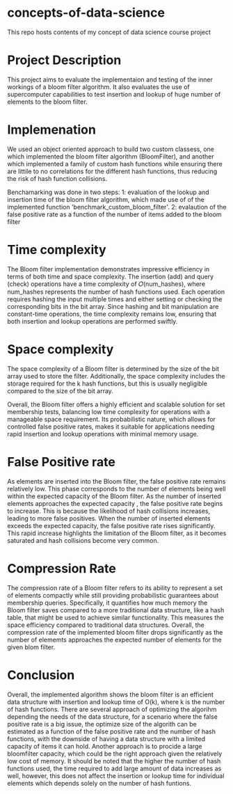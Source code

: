 # concepts-of-data-science
This repo hosts contents of my concept of data science course project

# Project Description

This project aims to evaluate the implementaion and testing of the inner workings of a bloom filter algorithm. It also evaluates the use of supercomputer capabilities to test insertion and lookup of huge number of elements to the bloom filter.
# Implemenation
We used an object oriented approach to build two custom classess, one which implemented the bloom filter algorithm (BloomFilter), and another which implemented a family of custom hash functions  while ensuring there are littile to no correlations for the different hash functions, thus reducing the risk of hash function collisions.

Benchamarking was done in two steps:
1: evaluation of the lookup and insertion time of the bloom filter algorithm, which made use of of the implemented function 'benchmark_custom_bloom_filter'. 
2: evalaution of the false positive rate as a function of the number of items added to the bloom filter

# Time complexity
The Bloom filter implementation demonstrates impressive efficiency in terms of both time and space complexity. The insertion (add) and query (check) operations have a time complexity of 𝑂(num_hashes), where num_hashes represents the number of hash functions used. Each operation requires hashing the input multiple times and either setting or checking the corresponding bits in the bit array. Since hashing and bit manipulation are constant-time operations, the time complexity remains low, ensuring that both insertion and lookup operations are performed swiftly.

# Space complexity
The space complexity of a Bloom filter is determined by the size of the bit array used to store the filter. Additionally, the space complexity includes the storage required for the k hash functions, but this is usually negligible compared to the size of the bit array.

Overall, the Bloom filter offers a highly efficient and scalable solution for set membership tests, balancing low time complexity for operations with a manageable space requirement. Its probabilistic nature, which allows for controlled false positive rates, makes it suitable for applications needing rapid insertion and lookup operations with minimal memory usage.

# False Positive rate
As elements are inserted into the Bloom filter, the false positive rate remains relatively low. This phase corresponds to the number of elements being well within the expected capacity of the Bloom filter. As the number of inserted elements approaches the expected capacity , the false positive rate begins to increase. This is because the likelihood of hash collisions increases, leading to more false positives. When the number of inserted elements exceeds the expected capacity, the false positive rate rises significantly. This rapid increase highlights the limitation of the Bloom filter, as it becomes saturated and hash collisions become very common.
# Compression Rate
The compression rate of a Bloom filter refers to its ability to represent a set of elements compactly while still providing probabilistic guarantees about membership queries. Specifically, it quantifies how much memory the Bloom filter saves compared to a more traditional data structure, like a hash table, that might be used to achieve similar functionality. This measures the space efficiency compared to traditional data structures. Overall, the compression rate of the implemented bloom filter drops significantly as the number of elememts approaches the expected number of elements for the given blom filter.

# Conclusion 
Overall, the implemented algorithm shows the bloom filter is an efficient data structure with insertion and lookup time of O(k), where k is the number of hash functions. There are several approach of optimizing the algorihm depending the needs of the data structure, for a scenario where the false positive rate is a big issue, the optimize size of the algorith can be estimated as a function of the false positive rate and the number of hash functions, with the downside of having a data structure with a limited capacity of items it can hold. Another approach is to procide a large bloomfilter capacity, which could be the right approach given the relatively low cost of memory. It should be noted that the higher the number of hash functions used, the time required to add large amount of data increases as well, however, this does not affect the insertion or lookup time for individual elements which depends solely on the number of hash funtions.


